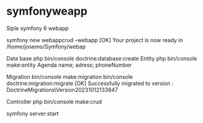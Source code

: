 # symfonyweapp
Siple symfony 6 webapp

 symfony new webappcrud –webapp
[OK] Your project is now ready in /home/josemo/Symfony/webap

Data base 
php bin/console doctrine:database:create
Entity
php bin/console make:entity Agenda
name;  adress; phoneNumber

Migration
bin/console make:migration
bin/console doctrine:migration:migrate
[OK] Successfully migrated to version : DoctrineMigrations\Version20231012133847

Controller
php bin/console make:crud

symfony server:start
